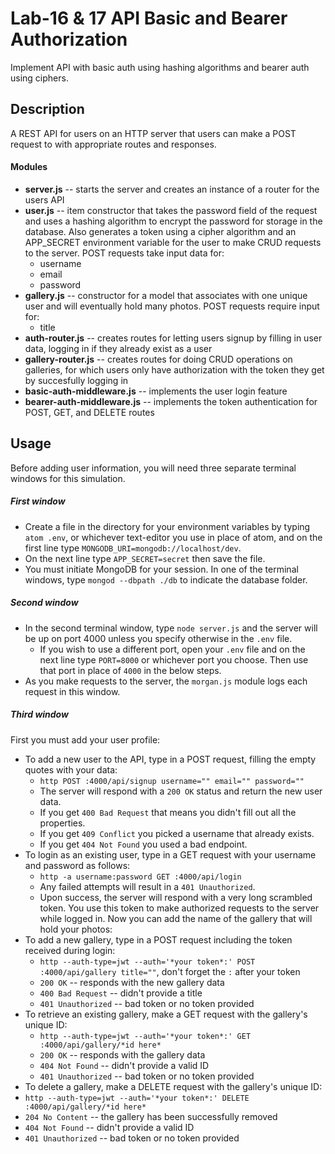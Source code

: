 Lab-16 & 17 API Basic and Bearer Authorization
===
Implement API with basic auth using hashing algorithms and bearer auth using ciphers.

## Description
A REST API for users on an HTTP server that users can make a POST request to with appropriate routes and responses.
#### Modules
- **server.js** -- starts the server and creates an instance of a router for the users API
- **user.js** -- item constructor that takes the password field of the request and uses a hashing algorithm to encrypt the password for storage in the database. Also generates a token using a cipher algorithm and an APP_SECRET environment variable for the user to make CRUD requests to the server. POST requests take input data for:
  - username
  - email
  - password
- **gallery.js** -- constructor for a model that associates with one unique user and will eventually hold many photos. POST requests require input for:
  - title
- **auth-router.js** -- creates routes for letting users signup by filling in user data, logging in if they already exist as a user
- **gallery-router.js** -- creates routes for doing CRUD operations on galleries, for which users only have authorization with the token they get by succesfully logging in
- **basic-auth-middleware.js** -- implements the user login feature
- **bearer-auth-middleware.js** -- implements the token authentication for POST, GET, and DELETE routes

## Usage
Before adding user information, you will need three separate terminal windows for this simulation.

##### First window
- Create a file in the directory for your environment variables by typing `atom .env`, or whichever text-editor you use in place of atom, and on the first line type `MONGODB_URI=mongodb://localhost/dev`.
- On the next line type `APP_SECRET=secret` then save the file.
- You must initiate MongoDB for your session. In one of the terminal windows, type `mongod --dbpath ./db` to indicate the database folder.

##### Second window
- In the second terminal window, type `node server.js` and the server will be up on port 4000 unless you specify otherwise in the `.env` file.
  - If you wish to use a different port, open your `.env` file and on the next line type `PORT=8000` or whichever port you choose. Then use that port in place of `4000` in the below steps.
- As you make requests to the server, the `morgan.js` module logs each request in this window.

##### Third window
First you must add your user profile:
- To add a new user to the API, type in a POST request, filling the empty quotes with your data:
  - `http POST :4000/api/signup username="" email="" password=""`
  - The server will respond with a `200 OK` status and return the new user data.
  - If you get `400 Bad Request` that means you didn't fill out all the properties.
  - If you get `409 Conflict` you picked a username that already exists.
  - If you get `404 Not Found` you used a bad endpoint.
- To login as an existing user, type in a GET request with your username and password as follows:
  - `http -a username:password GET :4000/api/login`
  - Any failed attempts will result in a `401 Unauthorized`.
  - Upon success, the server will respond with a very long scrambled token. You use this token to make authorized requests to the server while logged in.
Now you can add the name of the gallery that will hold your photos:
- To add a new gallery, type in a POST request including the token received during login:
  - `http --auth-type=jwt --auth='*your token*:' POST :4000/api/gallery title=""`, don't forget the `:` after your token
  - `200 OK` -- responds with the new gallery data
  - `400 Bad Request` -- didn't provide a title
  - `401 Unauthorized` -- bad token or no token provided
- To retrieve an existing gallery, make a GET request with the gallery's unique ID:
  - `http --auth-type=jwt --auth='*your token*:' GET :4000/api/gallery/*id here*`
  - `200 OK` -- responds with the gallery data
  - `404 Not Found` -- didn't provide a valid ID
  - `401 Unauthorized` -- bad token or no token provided
- To delete a gallery, make a DELETE request with the gallery's unique ID:
- `http --auth-type=jwt --auth='*your token*:' DELETE :4000/api/gallery/*id here*`
- `204 No Content` -- the gallery has been successfully removed
- `404 Not Found` -- didn't provide a valid ID
- `401 Unauthorized` -- bad token or no token provided
